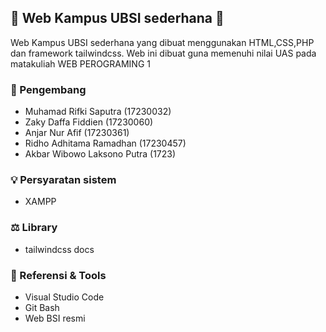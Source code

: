 ## 📝 Web Kampus UBSI sederhana 📝
Web Kampus UBSI sederhana yang dibuat menggunakan HTML,CSS,PHP dan framework tailwindcss. Web ini dibuat guna memenuhi nilai UAS pada matakuliah WEB PEROGRAMING 1



### 🙉 Pengembang
- Muhamad Rifki Saputra (17230032)
- Zaky Daffa Fiddien (17230060)
- Anjar Nur Afif (17230361)
- Ridho Adhitama Ramadhan (17230457)
- Akbar Wibowo Laksono Putra (1723)

### 💡 Persyaratan sistem
- XAMPP

### ⚖️ Library
- tailwindcss docs

### 🔨 Referensi & Tools
- Visual Studio Code
- Git Bash
- Web BSI resmi
